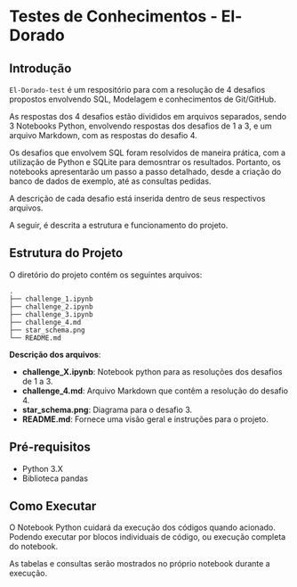 # Testes de Conhecimentos - El-Dorado

## Introdução

`El-Dorado-test` é um respositório para com a resolução de 4 desafios propostos envolvendo SQL, Modelagem e conhecimentos de Git/GitHub.

As respostas dos 4 desafios estão divididos em arquivos separados, sendo 3 Notebooks Python, envolvendo respostas dos desafios de 1 a 3, e um arquivo Markdown, com as respostas do desafio 4.

Os desafios que envolvem SQL foram resolvidos de maneira prática, com a utilização de Python e SQLite para demosntrar os resultados. Portanto, os notebooks apresentarão um passo a passo detalhado, desde a criação do banco de dados de exemplo, até as consultas pedidas.

A descrição de cada desafio está inserida dentro de seus respectivos arquivos.

A seguir, é descrita a estrutura e funcionamento do projeto.

## Estrutura do Projeto

O diretório do projeto contém os seguintes arquivos:

```
.
├── challenge_1.ipynb
├── challenge_2.ipynb
├── challenge_3.ipynb
├── challenge_4.md
├── star_schema.png
└── README.md

```

**Descrição dos arquivos**:

- **challenge_X.ipynb**: Notebook python para as resoluções dos desafios de 1 a 3.
- **challenge_4.md**: Arquivo Markdown que contêm a resolução do desafio 4.
- **star_schema.png**: Diagrama para o desafio 3.
- **README.md**: Fornece uma visão geral e instruções para o projeto.


## Pré-requisitos

- Python 3.X
- Biblioteca pandas


## Como Executar

O Notebook Python cuidará da execução dos códigos quando acionado. Podendo executar por blocos individuais de código, ou execução completa do notebook.

As tabelas e consultas serão mostrados no próprio notebook durante a execução.